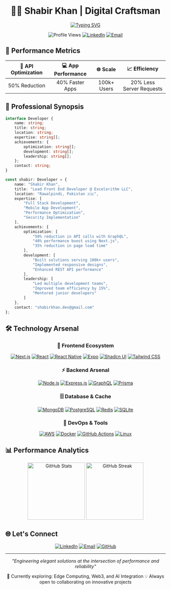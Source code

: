 # <div align="center">👨‍💻 Shabir Khan | Digital Craftsman</div>

<div align="center">
  
[![Typing SVG](https://readme-typing-svg.herokuapp.com?font=JetBrains+Mono&weight=600&size=30&duration=4000&pause=1000&color=3584E4&center=true&vCenter=true&random=false&width=635&lines=Full+Stack+Architect;Security+Enthusiast;Performance+Optimizer;Innovation+Driver)](https://git.io/typing-svg)

</div>

<div align="center">
  <img src="https://komarev.com/ghpvc/?username=shabirkhan23&color=3584E4&style=flat-square" alt="Profile Views">
  <a href="https://linkedin.com/in/shabirkhan23"><img src="https://img.shields.io/badge/Connected_on_LinkedIn-0077B5?style=flat-square&logo=linkedin&logoColor=white" alt="LinkedIn"></a>
  <a href="mailto:shabirkhan.dev@gmail.com"><img src="https://img.shields.io/badge/Email_Me-D14836?style=flat-square&logo=gmail&logoColor=white" alt="Email"></a>
</div>

## 🎯 Performance Metrics

<div align="center">
  
| 🚀 API Optimization | 💻 App Performance | 🌐 Scale | 📈 Efficiency |
|:------------------:|:------------------:|:--------:|:-------------:|
| 50% Reduction | 40% Faster Apps | 100k+ Users | 20% Less Server Requests |

</div>

## 💫 Professional Synopsis

```typescript
interface Developer {
    name: string;
    title: string;
    location: string;
    expertise: string[];
    achievements: {
        optimization: string[];
        development: string[];
        leadership: string[];
    };
    contact: string;
}

const shabir: Developer = {
    name: "Shabir Khan",
    title: "Lead Front End Developer @ Excelorithm LLC",
    location: "Rawalpindi, Pakistan 🇵🇰",
    expertise: [
        "Full Stack Development",
        "Mobile App Development",
        "Performance Optimization",
        "Security Implementation"
    ],
    achievements: {
        optimization: [
            "50% reduction in API calls with GraphQL",
            "40% performance boost using Next.js",
            "35% reduction in page load time"
        ],
        development: [
            "Built solutions serving 100k+ users",
            "Implemented responsive designs",
            "Enhanced REST API performance"
        ],
        leadership: [
            "Led multiple development teams",
            "Improved team efficiency by 15%",
            "Mentored junior developers"
        ]
    },
    contact: "shabirkhan.dev@gmail.com"
};
```

## 🛠️ Technology Arsenal

<div align="center">

### 🎨 Frontend Ecosystem
[![Next.js](https://img.shields.io/badge/Next.js-black?style=for-the-badge&logo=next.js&logoColor=white)](#)
[![React](https://img.shields.io/badge/React-20232A?style=for-the-badge&logo=react&logoColor=61DAFB)](#)
[![React Native](https://img.shields.io/badge/React_Native-20232A?style=for-the-badge&logo=react&logoColor=61DAFB)](#)
[![Expo](https://img.shields.io/badge/Expo-000020?style=for-the-badge&logo=expo&logoColor=white)](#)
[![Shadcn UI](https://img.shields.io/badge/Shadcn_UI-000000?style=for-the-badge&logo=shadcnui&logoColor=white)](#)
[![Tailwind CSS](https://img.shields.io/badge/Tailwind_CSS-38B2AC?style=for-the-badge&logo=tailwind-css&logoColor=white)](#)

### ⚡ Backend Arsenal
[![Node.js](https://img.shields.io/badge/Node.js-339933?style=for-the-badge&logo=nodedotjs&logoColor=white)](#)
[![Express.js](https://img.shields.io/badge/Express.js-000000?style=for-the-badge&logo=express&logoColor=white)](#)
[![GraphQL](https://img.shields.io/badge/GraphQL-E10098?style=for-the-badge&logo=graphql&logoColor=white)](#)
[![Prisma](https://img.shields.io/badge/Prisma-2D3748?style=for-the-badge&logo=prisma&logoColor=white)](#)

### 🗄️ Database & Cache
[![MongoDB](https://img.shields.io/badge/MongoDB-47A248?style=for-the-badge&logo=mongodb&logoColor=white)](#)
[![PostgreSQL](https://img.shields.io/badge/PostgreSQL-316192?style=for-the-badge&logo=postgresql&logoColor=white)](#)
[![Redis](https://img.shields.io/badge/Redis-DC382D?style=for-the-badge&logo=redis&logoColor=white)](#)
[![SQLite](https://img.shields.io/badge/SQLite-003B57?style=for-the-badge&logo=sqlite&logoColor=white)](#)

### 🚀 DevOps & Tools
[![AWS](https://img.shields.io/badge/AWS-232F3E?style=for-the-badge&logo=amazon-aws&logoColor=white)](#)
[![Docker](https://img.shields.io/badge/Docker-2496ED?style=for-the-badge&logo=docker&logoColor=white)](#)
[![GitHub Actions](https://img.shields.io/badge/GitHub_Actions-2088FF?style=for-the-badge&logo=github-actions&logoColor=white)](#)
[![Linux](https://img.shields.io/badge/Linux-FCC624?style=for-the-badge&logo=linux&logoColor=black)](#)

</div>

## 📊 Performance Analytics

<div align="center">
  <img src="https://github-readme-stats.vercel.app/api?username=shabirkhan-dev&show_icons=true&theme=tokyonight&hide_border=true&include_all_commits=true&count_private=true" alt="GitHub Stats" height="180">
  <img src="https://github-readme-streak-stats.herokuapp.com/?user=shabirkhan-dev&theme=tokyonight&hide_border=true" alt="GitHub Streak" height="180">
</div>

## 🌐 Let's Connect

<div align="center">
  
[![LinkedIn](https://img.shields.io/badge/Connect_on_LinkedIn-0077B5?style=for-the-badge&logo=linkedin&logoColor=white)](https://linkedin.com/in/shabirkhan23)
[![Email](https://img.shields.io/badge/Send_Email-D14836?style=for-the-badge&logo=gmail&logoColor=white)](mailto:shabirkhan.dev@gmail.com)
[![GitHub](https://img.shields.io/badge/Follow_on_GitHub-100000?style=for-the-badge&logo=github&logoColor=white)](https://github.com/shabirkhan23)
  
</div>

---

<div align="center">
  
*"Engineering elegant solutions at the intersection of performance and reliability"*

🌱 Currently exploring: Edge Computing, Web3, and AI Integration
💡 Always open to collaborating on innovative projects
  
</div>
